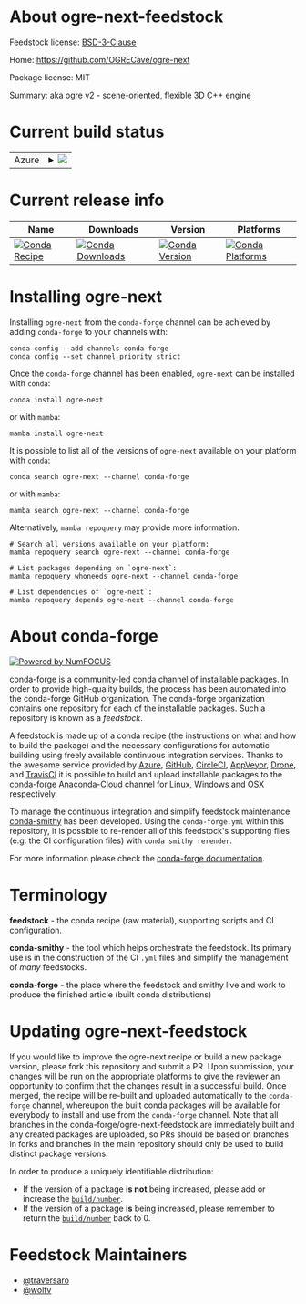 About ogre-next-feedstock
=========================

Feedstock license: [BSD-3-Clause](https://github.com/conda-forge/ogre-next-feedstock/blob/main/LICENSE.txt)

Home: https://github.com/OGRECave/ogre-next

Package license: MIT

Summary: aka ogre v2 - scene-oriented, flexible 3D C++ engine

Current build status
====================


<table>
    
  <tr>
    <td>Azure</td>
    <td>
      <details>
        <summary>
          <a href="https://dev.azure.com/conda-forge/feedstock-builds/_build/latest?definitionId=16516&branchName=main">
            <img src="https://dev.azure.com/conda-forge/feedstock-builds/_apis/build/status/ogre-next-feedstock?branchName=main">
          </a>
        </summary>
        <table>
          <thead><tr><th>Variant</th><th>Status</th></tr></thead>
          <tbody><tr>
              <td>linux_64</td>
              <td>
                <a href="https://dev.azure.com/conda-forge/feedstock-builds/_build/latest?definitionId=16516&branchName=main">
                  <img src="https://dev.azure.com/conda-forge/feedstock-builds/_apis/build/status/ogre-next-feedstock?branchName=main&jobName=linux&configuration=linux%20linux_64_" alt="variant">
                </a>
              </td>
            </tr><tr>
              <td>linux_aarch64</td>
              <td>
                <a href="https://dev.azure.com/conda-forge/feedstock-builds/_build/latest?definitionId=16516&branchName=main">
                  <img src="https://dev.azure.com/conda-forge/feedstock-builds/_apis/build/status/ogre-next-feedstock?branchName=main&jobName=linux&configuration=linux%20linux_aarch64_" alt="variant">
                </a>
              </td>
            </tr><tr>
              <td>linux_ppc64le</td>
              <td>
                <a href="https://dev.azure.com/conda-forge/feedstock-builds/_build/latest?definitionId=16516&branchName=main">
                  <img src="https://dev.azure.com/conda-forge/feedstock-builds/_apis/build/status/ogre-next-feedstock?branchName=main&jobName=linux&configuration=linux%20linux_ppc64le_" alt="variant">
                </a>
              </td>
            </tr><tr>
              <td>osx_64</td>
              <td>
                <a href="https://dev.azure.com/conda-forge/feedstock-builds/_build/latest?definitionId=16516&branchName=main">
                  <img src="https://dev.azure.com/conda-forge/feedstock-builds/_apis/build/status/ogre-next-feedstock?branchName=main&jobName=osx&configuration=osx%20osx_64_" alt="variant">
                </a>
              </td>
            </tr><tr>
              <td>osx_arm64</td>
              <td>
                <a href="https://dev.azure.com/conda-forge/feedstock-builds/_build/latest?definitionId=16516&branchName=main">
                  <img src="https://dev.azure.com/conda-forge/feedstock-builds/_apis/build/status/ogre-next-feedstock?branchName=main&jobName=osx&configuration=osx%20osx_arm64_" alt="variant">
                </a>
              </td>
            </tr><tr>
              <td>win_64</td>
              <td>
                <a href="https://dev.azure.com/conda-forge/feedstock-builds/_build/latest?definitionId=16516&branchName=main">
                  <img src="https://dev.azure.com/conda-forge/feedstock-builds/_apis/build/status/ogre-next-feedstock?branchName=main&jobName=win&configuration=win%20win_64_" alt="variant">
                </a>
              </td>
            </tr>
          </tbody>
        </table>
      </details>
    </td>
  </tr>
</table>

Current release info
====================

| Name | Downloads | Version | Platforms |
| --- | --- | --- | --- |
| [![Conda Recipe](https://img.shields.io/badge/recipe-ogre--next-green.svg)](https://anaconda.org/conda-forge/ogre-next) | [![Conda Downloads](https://img.shields.io/conda/dn/conda-forge/ogre-next.svg)](https://anaconda.org/conda-forge/ogre-next) | [![Conda Version](https://img.shields.io/conda/vn/conda-forge/ogre-next.svg)](https://anaconda.org/conda-forge/ogre-next) | [![Conda Platforms](https://img.shields.io/conda/pn/conda-forge/ogre-next.svg)](https://anaconda.org/conda-forge/ogre-next) |

Installing ogre-next
====================

Installing `ogre-next` from the `conda-forge` channel can be achieved by adding `conda-forge` to your channels with:

```
conda config --add channels conda-forge
conda config --set channel_priority strict
```

Once the `conda-forge` channel has been enabled, `ogre-next` can be installed with `conda`:

```
conda install ogre-next
```

or with `mamba`:

```
mamba install ogre-next
```

It is possible to list all of the versions of `ogre-next` available on your platform with `conda`:

```
conda search ogre-next --channel conda-forge
```

or with `mamba`:

```
mamba search ogre-next --channel conda-forge
```

Alternatively, `mamba repoquery` may provide more information:

```
# Search all versions available on your platform:
mamba repoquery search ogre-next --channel conda-forge

# List packages depending on `ogre-next`:
mamba repoquery whoneeds ogre-next --channel conda-forge

# List dependencies of `ogre-next`:
mamba repoquery depends ogre-next --channel conda-forge
```


About conda-forge
=================

[![Powered by
NumFOCUS](https://img.shields.io/badge/powered%20by-NumFOCUS-orange.svg?style=flat&colorA=E1523D&colorB=007D8A)](https://numfocus.org)

conda-forge is a community-led conda channel of installable packages.
In order to provide high-quality builds, the process has been automated into the
conda-forge GitHub organization. The conda-forge organization contains one repository
for each of the installable packages. Such a repository is known as a *feedstock*.

A feedstock is made up of a conda recipe (the instructions on what and how to build
the package) and the necessary configurations for automatic building using freely
available continuous integration services. Thanks to the awesome service provided by
[Azure](https://azure.microsoft.com/en-us/services/devops/), [GitHub](https://github.com/),
[CircleCI](https://circleci.com/), [AppVeyor](https://www.appveyor.com/),
[Drone](https://cloud.drone.io/welcome), and [TravisCI](https://travis-ci.com/)
it is possible to build and upload installable packages to the
[conda-forge](https://anaconda.org/conda-forge) [Anaconda-Cloud](https://anaconda.org/)
channel for Linux, Windows and OSX respectively.

To manage the continuous integration and simplify feedstock maintenance
[conda-smithy](https://github.com/conda-forge/conda-smithy) has been developed.
Using the ``conda-forge.yml`` within this repository, it is possible to re-render all of
this feedstock's supporting files (e.g. the CI configuration files) with ``conda smithy rerender``.

For more information please check the [conda-forge documentation](https://conda-forge.org/docs/).

Terminology
===========

**feedstock** - the conda recipe (raw material), supporting scripts and CI configuration.

**conda-smithy** - the tool which helps orchestrate the feedstock.
                   Its primary use is in the construction of the CI ``.yml`` files
                   and simplify the management of *many* feedstocks.

**conda-forge** - the place where the feedstock and smithy live and work to
                  produce the finished article (built conda distributions)


Updating ogre-next-feedstock
============================

If you would like to improve the ogre-next recipe or build a new
package version, please fork this repository and submit a PR. Upon submission,
your changes will be run on the appropriate platforms to give the reviewer an
opportunity to confirm that the changes result in a successful build. Once
merged, the recipe will be re-built and uploaded automatically to the
`conda-forge` channel, whereupon the built conda packages will be available for
everybody to install and use from the `conda-forge` channel.
Note that all branches in the conda-forge/ogre-next-feedstock are
immediately built and any created packages are uploaded, so PRs should be based
on branches in forks and branches in the main repository should only be used to
build distinct package versions.

In order to produce a uniquely identifiable distribution:
 * If the version of a package **is not** being increased, please add or increase
   the [``build/number``](https://docs.conda.io/projects/conda-build/en/latest/resources/define-metadata.html#build-number-and-string).
 * If the version of a package **is** being increased, please remember to return
   the [``build/number``](https://docs.conda.io/projects/conda-build/en/latest/resources/define-metadata.html#build-number-and-string)
   back to 0.

Feedstock Maintainers
=====================

* [@traversaro](https://github.com/traversaro/)
* [@wolfv](https://github.com/wolfv/)

